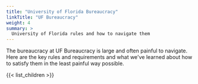 ```yaml
---
title: "University of Florida Bureaucracy"
linkTitle: "UF Bureaucracy"
weight: 4
summary: >
  University of Florida rules and how to navigate them
---
```


The bureaucracy at UF Bureaucracy is large and often painful to navigate. Here are the key rules and requirements and what we've learned about how to satisfy them in the least painful way possible.

{{< list_children >}}